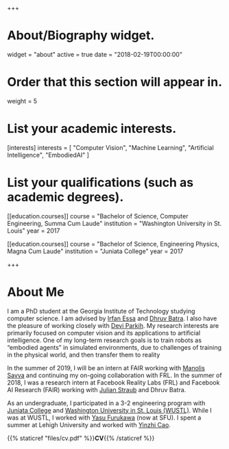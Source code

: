+++
# About/Biography widget.
widget = "about"
active = true
date = "2018-02-19T00:00:00"

# Order that this section will appear in.
weight = 5

# List your academic interests.
[interests]
  interests = [
    "Computer Vision",
    "Machine Learning",
    "Artificial Intelligence",
    "EmbodiedAI"
  ]

# List your qualifications (such as academic degrees).

[[education.courses]]
  course = "Bachelor of Science, Computer Engineering, Summa Cum Laude"
  institution = "Washington University in St. Louis"
  year = 2017

[[education.courses]]
  course = "Bachelor of Science, Engineering Physics, Magna Cum Laude"
  institution = "Juniata College"
  year = 2017


+++

# About Me

I am a PhD student at the Georgia Institute of Technology studying computer science. I am advised by
[Irfan Essa](http://prof.irfanessa.com) and [Dhruv Batra](https://www.cc.gatech.edu/~dbatra/).  I also have the
pleasure of working closely with
[Devi Parkih](https://www.cc.gatech.edu/~parikh/).  My research interests are
primarily focused on computer vision and its applications to artificial intelligence.
One of my long-term research goals is to train robots as “embodied agents” in simulated environments, 
due to challenges of training in the physical world, and then transfer them to reality


In the summer of 2019, I will
be an intern at FAIR working with [Manolis Savva](http://msavva.github.io) and continuing my on-going
collaboration with FRL.
In the summer of 2018, I was a research intern at Facebook Reality Labs (FRL) and Facebook AI Research (FAIR) working with
[Julian Straub](http://people.csail.mit.edu/jstraub/) and Dhruv Batra.

As an undergraduate, I participated in a 3-2 engineering program with [Juniata College](https://www.juniata.edu)
and [Washington University in St. Louis (WUSTL)](https://wustl.edu).
While I was at WUSTL, I
worked with [Yasu Furukawa](http://www.cs.sfu.ca/~furukawa/) (now at SFU).  I spent a summer at Lehigh University and
worked with [Yinzhi Cao](http://www.yinzhicao.org).

{{% staticref "files/cv.pdf" %}}**CV**{{% /staticref %}}
